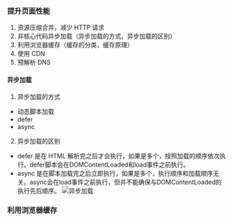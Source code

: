 ### 提升页面性能
1. 资源压缩合并，减少 HTTP 请求
2. 非核心代码异步加载（异步加载的方式，异步加载的区别）
3. 利用浏览器缓存（缓存的分类，缓存原理）
4. 使用 CDN
5. 预解析 DNS

#### 异步加载
1. 异步加载的方式  
- 动态脚本加载
- defer
- async
2. 异步加载的区别  
- defer 是在 HTML 解析完之后才会执行，如果是多个，按照加载的顺序依次执行。defer脚本会在DOMContentLoaded和load事件之前执行。
- async 是在脚本加载完之后立即执行，如果是多个，执行顺序和加载顺序无关。async会在load事件之前执行，但并不能确保与DOMContentLoaded的执行先后顺序。 
![异步加载](https://p3-juejin.byteimg.com/tos-cn-i-k3u1fbpfcp/67da9f0f5f1c4466af719477e1439b7d~tplv-k3u1fbpfcp-zoom-in-crop-mark:3024:0:0:0.awebp)

### 利用浏览器缓存
